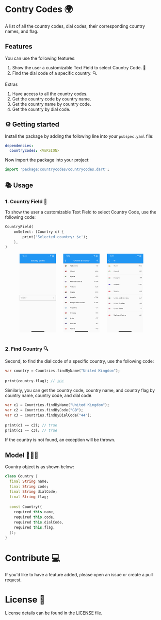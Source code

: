 # Contry Codes 🌍

A list of all the country codes, dial codes, their corresponding country names, and flag.

## Features

You can use the following features:
1. Show the user a customizable Text Field to select Country Code. 🚀
2. Find the dial code of a specific country. 🔍

Extras
1. Have access to all the country codes.
2. Get the country code by country name.
3. Get the country name by country code.
4. Get the country by dial code.

## ⚙️ Getting started

Install the package by adding the following line into your `pubspec.yaml` file:

```yaml
dependencies:
  countrycodes: <VERSION>
```

Now import the package into your project:

```dart
import 'package:countrycodes/countrycodes.dart';
```

## 📚 Usage 

### 1. Country Field 🚀

To show the user a customizable Text Field to select Country Code, use the following code:

```dart
CountryField(
    onSelect: (Country c) {
        print('Selected country: $c');
    },
)
```

<div align="center">
  <img src="screenshots/CountryField.png" width=120>
  &nbsp;&nbsp;&nbsp;&nbsp;
  <img src="screenshots/Choose.png" width=120>
  &nbsp;&nbsp;&nbsp;&nbsp;
  <img src="screenshots/Search.png" width=120>
</div>
<br>

### 2. Find Country 🔍

Second, to find the dial code of a specific country, use the following code:

```dart
var country = Countries.findByName("United Kingdom");

print(country.flag); // 🇬🇧
```

Similarly, you can get the country code, country name, and country flag by country name, country code, and dial code.

```dart
var c1 = Countries.findByName("United Kingdom");
var c2 = Countries.findByCode("GB");
var c3 = Countries.findByDialCode("44");

print(c1 == c2); // true
print(c1 == c3); // true
```

If the country is not found, an exception will be thrown.

## Model 🧑🏻‍💻

Country object is as shown below:

```dart
class Country {
  final String name;
  final String code;
  final String dialCode;
  final String flag;

  const Country({
    required this.name,
    required this.code,
    required this.dialCode,
    required this.flag,
  });
}
```


# Contribute 💻
If you'd like to have a feature added, please open an issue or create a pull request.


# License 🔑

License details can be found in the [LICENSE](./LICENSE) file.


